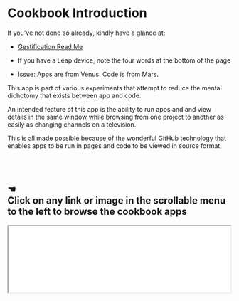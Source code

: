 Cookbook Introduction
=====================

If you've not done so already, kindly have a glance at: 

* [Gestification Read Me](../index.html)

* If you have a Leap device, note the four words at the bottom of the page

* Issue: Apps are from Venus. Code is from Mars.
  
 This app is part of various experiments that attempt to reduce the mental dichotomy that exists between app and code.
 
 An intended feature of this app is the ability to run apps and and view details in the same window 
 while browsing from one project to another as easily as changing channels on a television.
 
 This is all made possible because of the wonderful GitHub technology that enables apps to be run in pages and code to be viewed in source format.
  
  
<br>  
  
<br> 
 
## &#x261A;<br>Click on any link or image in the scrollable menu to the left to browse the cookbook apps

<div style=display:none; >

This text is contained within `div` tags that have a style set to `display: none;`


Therefore this text appears on the GitHub view of this page but not the HTML view...

</div>

<script>

alert('howdy');

	document.write('hello world!');
	
</script>

<iframe src=readme.md width=500></iframe>


